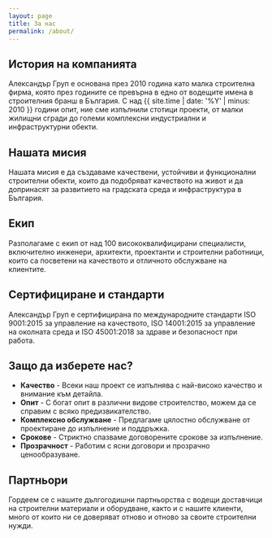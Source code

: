 ```yaml
---
layout: page
title: За нас
permalink: /about/
---
```


## История на компанията

Александър Груп е основана през 2010 година като малка строителна фирма, която през годините се превърна в едно от водещите имена в строителния бранш в България. С над {{ site.time | date: '%Y' | minus: 2010 }} години опит, ние сме изпълнили стотици проекти, от малки жилищни сгради до големи комплексни индустриални и инфраструктурни обекти.

## Нашата мисия

Нашата мисия е да създаваме качествени, устойчиви и функционални строителни обекти, които да подобряват качеството на живот и да допринасят за развитието на градската среда и инфраструктура в България.

## Екип

Разполагаме с екип от над 100 висококвалифицирани специалисти, включително инженери, архитекти, проектанти и строителни работници, които са посветени на качеството и отличното обслужване на клиентите.

## Сертифициране и стандарти

Александър Груп е сертифицирана по международните стандарти ISO 9001:2015 за управление на качеството, ISO 14001:2015 за управление на околната среда и ISO 45001:2018 за здраве и безопасност при работа.

## Защо да изберете нас?

- **Качество** - Всеки наш проект се изпълнява с най-високо качество и внимание към детайла.
- **Опит** - С богат опит в различни видове строителство, можем да се справим с всяко предизвикателство.
- **Комплексно обслужване** - Предлагаме цялостно обслужване от проектиране до изпълнение и поддръжка.
- **Срокове** - Стриктно спазваме договорените срокове за изпълнение.
- **Прозрачност** - Работим с ясни договори и прозрачно ценообразуване.

## Партньори

Гордеем се с нашите дългогодишни партньорства с водещи доставчици на строителни материали и оборудване, както и с нашите клиенти, много от които ни се доверяват отново и отново за своите строителни нужди.